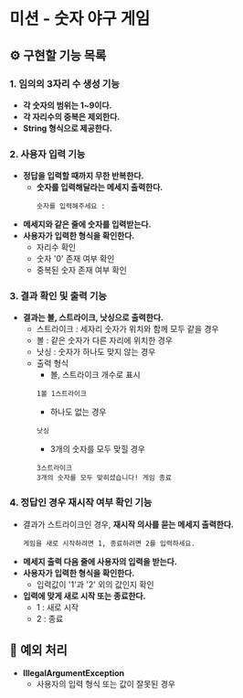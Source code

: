 # 미션 - 숫자 야구 게임

## ⚙️ 구현할 기능 목록

### 1. 임의의 3자리 수 생성 기능

- **각 숫자의 범위는 1~9이다.**
- **각 자리수의 중복은 제외한다.**
- **String 형식으로 제공한다.**

### 2. 사용자 입력 기능

- **정답을 입력할 때까지 무한 반복한다.**
    - **숫자를 입력해달라는 메세지 출력한다.**
      ```
      숫자를 입력해주세요 : 
      ```
- **메세지와 같은 줄에 숫자를 입력받는다.**
- **사용자가 입력한 형식을 확인한다.**
    - 자리수 확인
    - 숫자 '0' 존재 여부 확인
    - 중복된 숫자 존재 여부 확인

### 3. 결과 확인 및 출력 기능

- **결과는 볼, 스트라이크, 낫싱으로 출력한다.**
    - 스트라이크 : 세자리 숫자가 위치와 함께 모두 같을 경우
    - 볼 : 같은 숫자가 다른 자리에 위치한 경우
    - 낫싱 : 숫자가 하나도 맞지 않는 경우
    - 출력 형식
        - 볼, 스트라이크 개수로 표시
      ```
      1볼 1스트라이크
      ```
        - 하나도 없는 경우
      ```
      낫싱
      ```
        - 3개의 숫자를 모두 맞힐 경우
      ```
      3스트라이크
      3개의 숫자를 모두 맞히셨습니다! 게임 종료
      ```

### 4. 정답인 경우 재시작 여부 확인 기능

- 결과가 스트라이크인 경우, **재시작 의사를 묻는 메세지 출력한다.**
  ```
  게임을 새로 시작하려면 1, 종료하려면 2를 입력하세요.
  ```
- **메세지 출력 다음 줄에 사용자의 입력을 받는다.**
- **사용자가 입력한 형식을 확인한다.**
    - 입력값이 '1'과 '2' 외의 값인지 확인
- **입력에 맞게 새로 시작 또는 종료한다.**
    - 1 : 새로 시작
    - 2 : 종료

## 📌 예외 처리

- **IllegalArgumentException**
    - 사용자의 입력 형식 또는 값이 잘못된 경우


